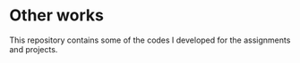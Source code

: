 # Other works
This repository contains some of the codes I developed for the assignments and projects.
